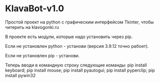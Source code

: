 # KlavaBot-v1.0
Простой проект на python с графическим интерфейсом Tkinter, чтобы читерить на klavogonki.ru

В проекте есть модули, которые надо установить через pip.


Если не установлен python - установи (версия 3.9.12 точно рабоет).

Если не установлен pip - установи.


Теперь вводи в командную строку следующие команды:
pip install keyboard;
pip install mouse;
pip install pyautogui;
pip install pyperclip;
pip install pywin32
